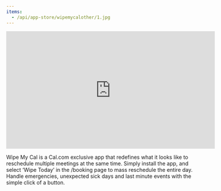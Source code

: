 ```yaml
---
items:
  - /api/app-store/wipemycalother/1.jpg
---
```


<iframe class="w-full aspect-video" width="560" height="315" src="https://www.youtube.com/embed/lPO6SAjkKrQ?start=235" title="YouTube video player" frameborder="0" allow="accelerometer; autoplay; clipboard-write; encrypted-media; gyroscope; picture-in-picture" allowfullscreen></iframe>

Wipe My Cal is a Cal.com exclusive app that redefines what it looks like to reschedule multiple meetings at the same time. Simply install the app, and select ‘Wipe Today’ in the /booking page to mass reschedule the entire day. Handle emergencies, unexpected sick days and last minute events with the simple click of a button.
